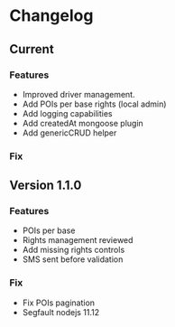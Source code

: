 # Changelog
## Current
### Features
* Improved driver management.
* Add POIs per base rights (local admin)
* Add logging capabilities
* Add createdAt mongoose plugin
* Add genericCRUD helper
### Fix
## Version 1.1.0
### Features
* POIs per base
* Rights management reviewed
* Add missing rights controls
* SMS sent before validation
### Fix
* Fix POIs pagination
* Segfault nodejs 11.12


